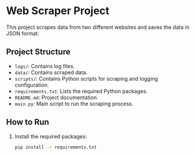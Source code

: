# Web Scraper Project

This project scrapes data from two different websites and saves the data in JSON format.

## Project Structure

- `logs/`: Contains log files.
- `data/`: Contains scraped data.
- `scripts/`: Contains Python scripts for scraping and logging configuration.
- `requirements.txt`: Lists the required Python packages.
- `README.md`: Project documentation.
- `main.py`: Main script to run the scraping process.

## How to Run

1. Install the required packages:
   ```sh
   pip install -r requirements.txt